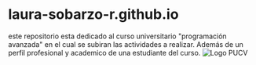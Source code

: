 # laura-sobarzo-r.github.io

este repositorio esta dedicado al curso universitario "programación avanzada" en el cual se subiran las actividades a realizar. Además de un perfil profesional y academico de una estudiante del curso. 
![Logo PUCV](main/Logo_pucv_ok.jpg)
